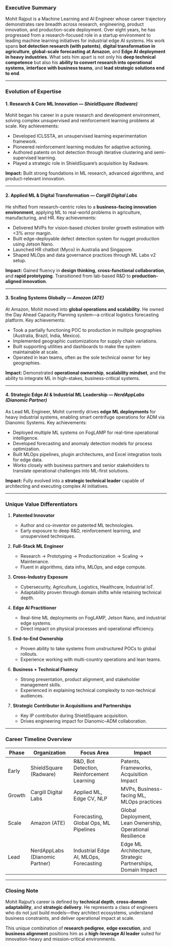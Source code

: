 <!-- 
**Career Journey Report — Mohit Rajput*
(For Marketing, Positioning, and Professional Showcase)
-->


### Executive Summary

Mohit Rajput is a Machine Learning and AI Engineer whose career trajectory demonstrates rare breadth across research, engineering, product innovation, and production-scale deployment. Over eight years, he has progressed from a research-focused role in a startup environment to leading machine learning initiatives for industrial edge AI systems. His work spans **bot detection research (with patents)**, **digital transformation in agriculture**, **global-scale forecasting at Amazon**, and **Edge AI deployment in heavy industries**.
What sets him apart is not only his **deep technical competence** but also his **ability to convert research into operational systems**, **interface with business teams**, and **lead strategic solutions end to end**.

---

### Evolution of Expertise

#### 1. **Research & Core ML Innovation** — *ShieldSquare (Radware)*

Mohit began his career in a pure research and development environment, solving complex unsupervised and reinforcement learning problems at scale.
Key achievements:

* Developed ICLSSTA, an unsupervised learning experimentation framework.
* Pioneered reinforcement learning modules for adaptive actioning.
* Authored patents on bot detection through iterative clustering and semi-supervised learning.
* Played a strategic role in ShieldSquare’s acquisition by Radware.

**Impact:** Built strong foundations in ML research, advanced algorithms, and product-relevant innovation.

---

#### 2. **Applied ML & Digital Transformation** — *Cargill Digital Labs*

He shifted from research-centric roles to a **business-facing innovation environment**, applying ML to real-world problems in agriculture, manufacturing, and HR.
Key achievements:

* Delivered MVPs for vision-based chicken broiler growth estimation with <3% error margin.
* Built edge-deployable defect detection system for nugget production using Jetson Nano.
* Launched HR chatbot (Myco) in Australia and Singapore.
* Shaped MLOps and data governance practices through ML Labs v2 setup.

**Impact:** Gained fluency in **design thinking**, **cross-functional collaboration**, and **rapid prototyping**. Transitioned from lab-based R&D to **production-aligned innovation**.

---

#### 3. **Scaling Systems Globally** — *Amazon (ATE)*

At Amazon, Mohit moved into **global operations and scalability**. He owned the Day Ahead Capacity Planning system—a critical logistics forecasting platform.
Key achievements:

* Took a partially functioning POC to production in multiple geographies (Australia, Brazil, India, Mexico).
* Implemented geographic customizations for supply chain variations.
* Built supporting utilities and dashboards to make the system maintainable at scale.
* Operated in lean teams, often as the sole technical owner for key geographies.

**Impact:** Demonstrated **operational ownership**, **scalability mindset**, and the ability to integrate ML in high-stakes, business-critical systems.

---

#### 4. **Strategic Edge AI & Industrial ML Leadership** — *NerdAppLabs (Dianomic Partner)*

As Lead ML Engineer, Mohit currently drives **edge ML deployments** for heavy industrial systems, enabling smart centrifuge operations for ADM via Dianomic Systems.
Key achievements:

* Deployed multiple ML systems on FogLAMP for real-time operational intelligence.
* Developed forecasting and anomaly detection models for process optimization.
* Built MLOps pipelines, plugin architectures, and Excel integration tools for edge data.
* Works closely with business partners and senior stakeholders to translate operational challenges into ML-first solutions.

**Impact:** Fully evolved into a **strategic technical leader** capable of architecting and executing complex AI initiatives.

---

### Unique Value Differentiators

1. **Patented Innovator**

   * Author and co-inventor on patented ML technologies.
   * Early exposure to deep R&D, reinforcement learning, and unsupervised techniques.

2. **Full-Stack ML Engineer**

   * Research → Prototyping → Productionization → Scaling → Maintenance.
   * Fluent in algorithms, data infra, MLOps, and edge compute.

3. **Cross-Industry Exposure**

   * Cybersecurity, Agriculture, Logistics, Healthcare, Industrial IoT.
   * Adaptability proven through domain shifts while retaining technical depth.

4. **Edge AI Practitioner**

   * Real-time ML deployments on FogLAMP, Jetson Nano, and industrial edge systems.
   * Direct impact on physical processes and operational efficiency.

5. **End-to-End Ownership**

   * Proven ability to take systems from unstructured POCs to global rollouts.
   * Experience working with multi-country operations and lean teams.

6. **Business + Technical Fluency**

   * Strong presentation, product alignment, and stakeholder management skills.
   * Experienced in explaining technical complexity to non-technical audiences.

7. **Strategic Contributor in Acquisitions and Partnerships**

   * Key IP contributor during ShieldSquare acquisition.
   * Drives engineering impact for Dianomic–ADM collaboration.

---

### Career Timeline Overview

| Phase  | Organization                   | Focus Area                                 | Impact                                                      |
| ------ | ------------------------------ | ------------------------------------------ | ----------------------------------------------------------- |
| Early  | ShieldSquare (Radware)         | R&D, Bot Detection, Reinforcement Learning | Patents, Frameworks, Acquisition Impact                     |
| Growth | Cargill Digital Labs           | Applied ML, Edge CV, NLP                   | MVPs, Business-facing ML, MLOps practices                   |
| Scale  | Amazon (ATE)                   | Forecasting, Global Ops, ML Pipelines      | Global Deployment, Lean Ownership, Operational Resilience   |
| Lead   | NerdAppLabs (Dianomic Partner) | Industrial Edge AI, MLOps, Forecasting     | Edge ML Architecture, Strategic Partnerships, Domain Impact |

---

### Closing Note

Mohit Rajput’s career is defined by **technical depth**, **cross-domain adaptability**, and **strategic delivery**. He represents a class of engineers who do not just build models—they architect ecosystems, understand business constraints, and deliver operational impact at scale.

This unique combination of **research pedigree**, **edge execution**, and **business alignment** positions him as a **high-leverage AI leader** suited for innovation-heavy and mission-critical environments.

<!-- --- -->

<!-- 
   Mohit Rajput has built a career defined by deep technical ownership, productized machine learning at scale, and hands-on edge AI innovation. His journey spans foundational engineering, applied ML research, deployment in production systems, and MLOps infrastructure across cloud and edge environments.

    **Strategic Evolution**  
    + Started as a strong backend and data engineer, gradually moving to ML-focused architecture, Edge AI, and agentic workflows.
    + Demonstrated capability to build both core ML models and the surrounding data + system pipelines needed to make them work in production.
    + Developed a rare blend of signal processing expertise, edge deployment, and modern MLOps practices.

    **Differentiators**  
    + Hands-on expertise in deploying AI solutions not just on the cloud but on **FogLAMP Edge** environments integrated with PLCs and HMIs.
    + Merges ML research and systems engineering—building forecasting, anomaly detection, and signal processing solutions from first principles.
    + Strong engineering discipline with deep involvement in data architecture, observability, and system-level monitoring.
    + Maintains open-source contributions and builds reusable components like Excel Datalinks, testing plugins, and MCP interfaces for agentic workflows.
    + Operates across multiple platforms (Azure, GCP, Edge) with end-to-end ownership.

    **Career Arc**
    + **Early Phase**: Solid backend and system-level foundation. Built strong engineering fundamentals, with exposure to large-scale distributed systems.
    + **Growth Phase**: Transition to applied ML and MLOps. Architected pipelines, introduced automation, and began owning larger pieces of ML delivery.
    + **Specialization**: Focused on Edge AI and predictive maintenance. Built multiple predictive models for centrifuge operations, solids buildup detection, and anomaly detection, all running on EDGE with real-time feedback loops.
    + **Ecosystem Building**: Developed reusable infrastructure—MLOps frameworks, Grafana + Postgres monitoring layers, FogLAMP plugins, and MCP orchestration layers—enabling faster iteration and scalable deployments.
    + **Thought Leadership**: Pushed innovations like multi-reference anomaly detectors, contrastive learning in vibration analysis, and signal-domain ML models at the edge.

    **Key Highlights**
    + **Edge AI Solutions**: Designed and deployed ML models directly on plant floor systems (FogLAMP), optimizing industrial operations.
    + **MLOps Framework**: Architected a cloud-agnostic pipeline for ML monitoring, retraining, and deployment.
    + **Signal Processing & ML**: Combined domain signal features with neural architectures (e.g., stacked LSTMs, autoencoders, Siamese networks).
    + **Open Source Impact**: Developed multiple tooling utilities ([coco-transformation-util](https://github.com/MR901/coco-transformation-util), [articledoc](https://github.com/MR901/articledoc), [mcp-plots](https://github.com/MR901/mcp-plots)).

    **Technological Strengths**
    + ML & AI: LSTM, Autoencoder, Siamese Networks, Contrastive Learning
    + Edge: FogLAMP, PLC/HMI integration, signal analysis
    + MLOps: Azure, GCP, Postgres, Grafana, BigQuery, InfluxDB, MLFlow, DVC
    + Dev & Infra: Python, API Design, Automation, System Monitoring
    + Agentic Systems: MCP server for FogLAMP, agent persona orchestration
    + Tooling: Excel Add-ins, Data Generators, Custom Filters and Rules

    **Professional Signature**
    + Solves hard problems at the boundary of ML, signal processing, and system engineering.
    + Builds production-ready infrastructure, not just prototypes.
    + Bridges cloud and edge deployments seamlessly.
    + Keeps innovation grounded in reliability, maintainability, and scaling.
    + Consistent open-source and internal tooling contributions that accelerate development velocity across teams.

    Mohit’s career stands out for combining **engineering precision**, **research-informed ML**, and **operational delivery** in industrial and edge computing domains—a rare and high-leverage skill set in modern AI systems work.
-->